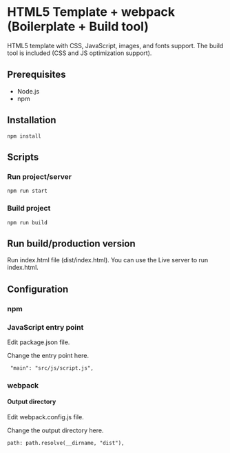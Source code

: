 # HTML5 Template + webpack (Boilerplate + Build tool)

HTML5 template with CSS, JavaScript, images, and fonts support.
The build tool is included (CSS and JS optimization support).

## Prerequisites

- Node.js
- npm

## Installation

```npm install```

## Scripts

### Run project/server

``` npm run start ```

### Build project

``` npm run build ```

## Run build/production version

Run index.html file (dist/index.html).
You can use the Live server to run index.html.

## Configuration

### npm 

### JavaScript entry point

Edit package.json file.

Change the entry point here.

``` "main": "src/js/script.js",```

### webpack

#### Output directory

Edit webpack.config.js file.

Change the output directory here.

```path: path.resolve(__dirname, "dist"),```
